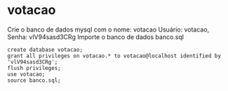 # votacao
<summary>
Crie o banco de dados mysql com o nome: votacao
Usuário: votacao, Senha: vlV94sasd3CRg
Importe o banco de dados banco.sql
</summary>

```
create database votacao;
grant all privileges on votacao.* to votacao@localhost identified by 'vlV94sasd3CRg';
flush privileges;
use votacao;
source banco.sql;
```


